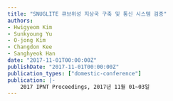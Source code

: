 ```yaml
---
title: "SNUGLITE 큐브위성 지상국 구축 및 통신 시스템 검증"
authors:
- Hwigyeom Kim
- Sunkyoung Yu
- O-jong Kim
- Changdon Kee
- Sanghyeok Han
date: "2017-11-01T00:00:00Z"
publishDate: "2017-11-01T00:00:00Z"
publication_types: ["domestic-conference"]
publication: |-
    2017 IPNT Proceedings, 2017년 11월 01~03일
---
```

